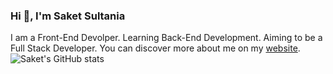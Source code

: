 ### Hi 👋, I'm Saket Sultania
I am a Front-End Devolper. Learning Back-End Development. Aiming to be a Full Stack Developer. You can discover more about me on my [website](https://saketsultania-tech.netlify.app/).
<img alt="Saket's GitHub stats" align="center" src="https://github-readme-stats.vercel.app/api?username=SAKET03&hide_border=true&hide_title=true&show_icons=true&theme=dark&hide=stars,prs">

